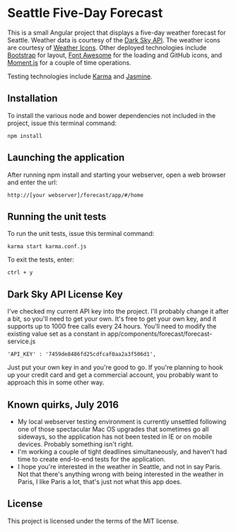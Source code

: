 # Seattle Five-Day Forecast

This is a small Angular project that displays a five-day weather forecast for Seattle.
Weather data is courtesy of the [Dark Sky API](https://developer.forecast.io/). The
weather icons are courtesy of [Weather Icons](https://erikflowers.github.io/weather-icons/).
Other deployed technologies include [Bootstrap](http://getbootstrap.com/) for layout,
[Font Awesome](http://fontawesome.io/) for the loading and GitHub icons, and
[Moment.js](http://momentjs.com/) for a couple of time operations.

Testing technologies include [Karma](https://karma-runner.github.io/1.0/index.html) and
[Jasmine](http://jasmine.github.io/).

## Installation
To install the various node and bower dependencies not included in the project, issue
this terminal command:

    npm install

## Launching the application
After running npm install and starting your webserver, open a web browser and enter the url:

    http://[your webserver]/forecast/app/#/home

## Running the unit tests
To run the unit tests, issue this terminal command:

    karma start karma.conf.js
    
To exit the tests, enter:

    ctrl + y
    
## Dark Sky API License Key
I've checked my current API key into the project. I'll probably change it after a bit, so
you'll need to get your own. It's free to get your own key, and it supports up to 1000
free calls every 24 hours. You'll need to modify the existing value set as a constant in
app/components/forecast/forecast-service.js

    'API_KEY' : '7459de8486fd25cdfcaf0aa2a3f506d1',

Just put your own key in and you're good to go. If you're planning to hook up your
credit card and get a commercial account, you probably want to approach this in some other
way.

## Known quirks, July 2016
* My local webserver testing environment is currently unsettled following one of those
  spectacular Mac OS upgrades that sometimes go all sideways, so the application
  has not been tested in IE or on mobile devices. Probably something isn't right.
* I'm working a couple of tight deadlines simultaneously, and haven't had time to
  create end-to-end tests for the application.
* I hope you're interested in the weather in Seattle, and not in say Paris. Not that
  there's anything wrong with being interested in the weather in Paris, I like Paris
  a lot, that's just not what this app does.

## License
This project is licensed under the terms of the MIT license.
